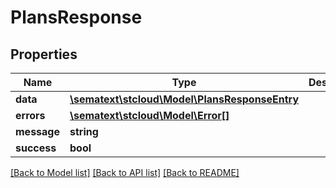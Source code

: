 # PlansResponse

## Properties

| Name        | Type                                                                    | Description | Notes      |
| ----------- | ----------------------------------------------------------------------- | ----------- | ---------- |
| **data**    | [**\sematext\stcloud\Model\PlansResponseEntry**](PlansResponseEntry.md) |             | [optional] |
| **errors**  | [**\sematext\stcloud\Model\Error[]**](Error.md)                         |             | [optional] |
| **message** | **string**                                                              |             | [optional] |
| **success** | **bool**                                                                |             | [optional] |

[[Back to Model list]](../../README.md#documentation-for-models) [[Back to API list]](../../README.md#documentation-for-api-endpoints) [[Back to README]](../../README.md)
